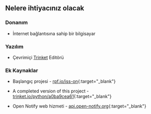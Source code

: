 ## Nelere ihtiyacınız olacak

### Donanım

+ İnternet bağlantısına sahip bir bilgisayar

### Yazılım

+ Çevrimiçi [Trinket](https://trinket.io/) Editörü

### Ek Kaynaklar

+ Başlangıç projesi - [rpf.io/iss-on](http://rpf.io/iss-on){:target="_blank"}

+ A completed version of this project - [trinket.io/python/a0ba9cea61](https://trinket.io/python/a0ba9cea61){:target="_blank"}

+ Open Notify web hizmeti - [api.open-notify.org](http://api.open-notify.org/){:target="_blank"}